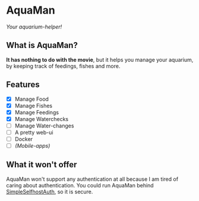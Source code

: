 # AquaMan

_Your aquarium-helper!_

## What is AquaMan?

**It has nothing to do with the movie**, but it helps you manage your aquarium, by keeping track of feedings, fishes
and more.

## Features

- [x] Manage Food
- [x] Manage Fishes
- [x] Manage Feedings
- [x] Manage Waterchecks
- [ ] Manage Water-changes
- [ ] A pretty web-ui
- [ ] Docker
- [ ] _(Mobile-apps)_

## What it won't offer

AquaMan won't support any authentication at all because I am tired of caring about authentication.
You could run AquaMan behind [SimpleSelfhostAuth](https://github.com/mawoka-myblock/SimpleSelfhostAuth), so it is
secure.

